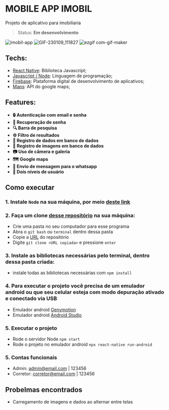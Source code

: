 # MOBILE APP IMOBIL

Projeto de aplicativo para imobiliaria

> Status: **Em desenvolvimento**

<div >

![imobil-app](https://user-images.githubusercontent.com/92051142/211327060-b380bd5c-740b-4ca1-82bd-d5904c01e38e.gif) ![GIF-230109_111827](https://user-images.githubusercontent.com/92051142/211329423-6054f77d-142d-49ac-b770-f989f6773526.gif) ![ezgif com-gif-maker](https://user-images.githubusercontent.com/92051142/211329902-b76513c0-f5bb-4618-b99e-6a9e839aef66.gif)


</div>

## Techs:

* [React Native](https://reactnative.dev/): Biblioteca Javascript;
* [Javascript / Node](https://nodejs.org/en/): Linguagem de programação;
* [Firebase](https://firebase.google.com/): Plataforma digital de desenvolvimento de aplicativos;
* [Maps](https://github.com/react-native-maps/react-native-maps): API do google maps;

## Features:

* **🔒 Autenticação com email e senha**
* **🔑 Recuperação de senha**
* **🔍 Barra de pesquisa**
* **⚙️ Filtro de resultados**
* **💽 Registro de dados em banco de dados**
* **💽 Registro de imagens em banco de dados**
* **📷 Uso de câmera e galeria**
* **🗺️ Google maps**
* **💬 Envio de mensagem para o whatsapp**
* **👥 Dois níveis de usuário**

## Como executar

### **1. Instale `Node` na sua máquina, por meio [deste link](https://nodejs.org/en/)**

### **2. Faça um clone [desse repositório](https://github.com/PedroErath/imobil.git) na sua máquina:**

* Crie uma pasta no seu computador para esse programa
* Abra o `git bash` ou `terminal` dentro dessa pasta
* Copie a [URL](https://github.com/PedroErath/imobil.git) do repositório
* Digite `git clone <URL copiada>` e pressione `enter`

### **3. Instale as bibliotecas necessárias pelo terminal, dentro dessa pasta criada:**

* instale todas as bibliotecas necessárias com `npm install`

### **4. Para executar o projeto você precisa de um emulador android ou que seu celular esteja com modo depuração ativado e conectado via USB**

* Emulador android [Genymotion](https://www.genymotion.com/)
* Emulador android [Android Studio](https://developer.android.com/studio)

### **5. Executar o projeto**

* Rode o servidor Node `npm start`
* Rode o projeto no emulador android `npx react-native run-android`

### **5. Contas funcionais**

* Admin: admin@email.com | 123456
* Corretor: corretor@email.com | 123456

## Probelmas encontrados

* Carregamento de imagens e dados ao alternar entre telas
